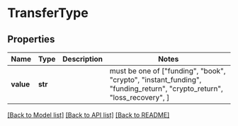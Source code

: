 # TransferType


## Properties
Name | Type | Description | Notes
------------ | ------------- | ------------- | -------------
**value** | **str** |  |  must be one of ["funding", "book", "crypto", "instant_funding", "funding_return", "crypto_return", "loss_recovery", ]

[[Back to Model list]](../README.md#documentation-for-models) [[Back to API list]](../README.md#documentation-for-api-endpoints) [[Back to README]](../README.md)


